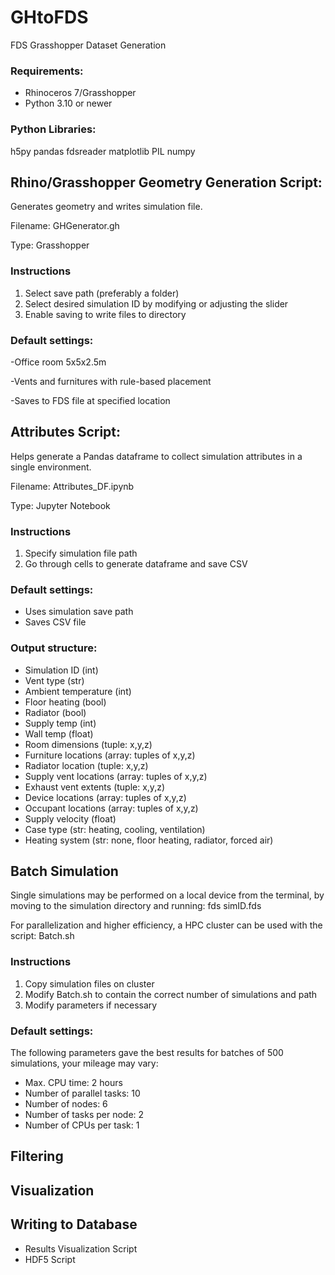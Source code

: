 # GHtoFDS
FDS Grasshopper Dataset Generation

### Requirements:
- Rhinoceros 7/Grasshopper
- Python 3.10 or newer

### Python Libraries:
h5py
pandas
fdsreader
matplotlib
PIL
numpy

## Rhino/Grasshopper Geometry Generation Script: 
Generates geometry and writes simulation file.

Filename: GHGenerator.gh

Type: Grasshopper

### Instructions
1. Select save path (preferably a folder)
2. Select desired simulation ID by modifying or adjusting the slider
3. Enable saving to write files to directory

### Default settings:
 
 -Office room 5x5x2.5m 
 
 -Vents and furnitures with rule-based placement
 
 -Saves to FDS file at specified location

## Attributes Script:
Helps generate a Pandas dataframe to collect simulation attributes in a single environment.

Filename: Attributes_DF.ipynb

Type: Jupyter Notebook

### Instructions
1. Specify simulation file path
2. Go through cells to generate dataframe and save CSV

### Default settings:
 - Uses simulation save path
 - Saves CSV file

### Output structure:
- Simulation ID (int)
- Vent type (str)
- Ambient temperature (int)
- Floor heating (bool)
- Radiator (bool)
- Supply temp (int)
- Wall temp (float)
- Room dimensions (tuple: x,y,z)
- Furniture locations (array: tuples of x,y,z)
- Radiator location (tuple: x,y,z)
- Supply vent locations (array: tuples of x,y,z)
- Exhaust vent extents (tuple: x,y,z)
- Device locations (array: tuples of x,y,z)
- Occupant locations (array: tuples of x,y,z)
- Supply velocity (float)
- Case type (str: heating, cooling, ventilation)
- Heating system (str: none, floor heating, radiator, forced air)

## Batch Simulation
Single simulations may be performed on a local device from the terminal, by moving to the simulation directory and running: fds simID.fds

For parallelization and higher efficiency, a HPC cluster can be used with the script: Batch.sh

### Instructions
1. Copy simulation files on cluster
2. Modify Batch.sh to contain the correct number of simulations and path
3. Modify parameters if necessary

### Default settings:
The following parameters gave the best results for batches of 500 simulations, your mileage may vary:
- Max. CPU time: 2 hours
- Number of parallel tasks: 10
- Number of nodes: 6
- Number of tasks per node: 2
- Number of CPUs per task: 1

## Filtering

## Visualization

## Writing to Database

- Results Visualization Script
- HDF5 Script
